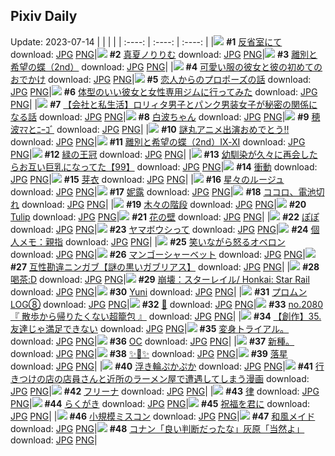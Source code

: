 ## Pixiv Daily
Update: 2023-07-14
|      |      |      |
| :----: | :----: | :----: |
|![](https://pixiv.microyu.workers.dev/c/240x480/img-master/img/2023/07/12/00/00/32/109834519_p0_master1200.jpg) **#1** [反省室にて](https://www.pixiv.net/artworks/109834519) download: [JPG](https://pixiv.microyu.workers.dev/img-original/img/2023/07/12/00/00/32/109834519_p0.jpg) [PNG](https://pixiv.microyu.workers.dev/img-original/img/2023/07/12/00/00/32/109834519_p0.png)|![](https://pixiv.microyu.workers.dev/c/240x480/img-master/img/2023/07/12/00/00/53/109834568_p0_master1200.jpg) **#2** [真夏ノりりむ](https://www.pixiv.net/artworks/109834568) download: [JPG](https://pixiv.microyu.workers.dev/img-original/img/2023/07/12/00/00/53/109834568_p0.jpg) [PNG](https://pixiv.microyu.workers.dev/img-original/img/2023/07/12/00/00/53/109834568_p0.png)|![](https://pixiv.microyu.workers.dev/c/240x480/img-master/img/2023/07/12/00/02/42/109834735_p0_master1200.jpg) **#3** [離別と希望の蝶（2nd）](https://www.pixiv.net/artworks/109834735) download: [JPG](https://pixiv.microyu.workers.dev/img-original/img/2023/07/12/00/02/42/109834735_p0.jpg) [PNG](https://pixiv.microyu.workers.dev/img-original/img/2023/07/12/00/02/42/109834735_p0.png)|
|![](https://pixiv.microyu.workers.dev/c/240x480/img-master/img/2023/07/12/18/00/35/109850646_p0_master1200.jpg) **#4** [可愛い服の彼女と彼の初めてのおでかけ](https://www.pixiv.net/artworks/109850646) download: [JPG](https://pixiv.microyu.workers.dev/img-original/img/2023/07/12/18/00/35/109850646_p0.jpg) [PNG](https://pixiv.microyu.workers.dev/img-original/img/2023/07/12/18/00/35/109850646_p0.png)|![](https://pixiv.microyu.workers.dev/c/240x480/img-master/img/2023/07/12/06/00/12/109840366_p0_master1200.jpg) **#5** [恋人からのプロポーズの話](https://www.pixiv.net/artworks/109840366) download: [JPG](https://pixiv.microyu.workers.dev/img-original/img/2023/07/12/06/00/12/109840366_p0.jpg) [PNG](https://pixiv.microyu.workers.dev/img-original/img/2023/07/12/06/00/12/109840366_p0.png)|![](https://pixiv.microyu.workers.dev/c/240x480/img-master/img/2023/07/12/18/57/34/109851949_p0_master1200.jpg) **#6** [体型のいい彼女と女性専用ジムに行ってみた](https://www.pixiv.net/artworks/109851949) download: [JPG](https://pixiv.microyu.workers.dev/img-original/img/2023/07/12/18/57/34/109851949_p0.jpg) [PNG](https://pixiv.microyu.workers.dev/img-original/img/2023/07/12/18/57/34/109851949_p0.png)|
|![](https://pixiv.microyu.workers.dev/c/240x480/img-master/img/2023/07/13/16/11/20/109848968_p0_master1200.jpg) **#7** [【会社と私生活】ロリィタ男子とパンク男装女子が秘密の関係になる話](https://www.pixiv.net/artworks/109848968) download: [JPG](https://pixiv.microyu.workers.dev/img-original/img/2023/07/13/16/11/20/109848968_p0.jpg) [PNG](https://pixiv.microyu.workers.dev/img-original/img/2023/07/13/16/11/20/109848968_p0.png)|![](https://pixiv.microyu.workers.dev/c/240x480/img-master/img/2023/07/13/00/35/21/109862531_p0_master1200.jpg) **#8** [白波ちゃん](https://www.pixiv.net/artworks/109862531) download: [JPG](https://pixiv.microyu.workers.dev/img-original/img/2023/07/13/00/35/21/109862531_p0.jpg) [PNG](https://pixiv.microyu.workers.dev/img-original/img/2023/07/13/00/35/21/109862531_p0.png)|![](https://pixiv.microyu.workers.dev/c/240x480/img-master/img/2023/07/12/18/13/58/109850992_p0_master1200.jpg) **#9** [穂波ﾏﾏとﾆｰｺﾞ](https://www.pixiv.net/artworks/109850992) download: [JPG](https://pixiv.microyu.workers.dev/img-original/img/2023/07/12/18/13/58/109850992_p0.jpg) [PNG](https://pixiv.microyu.workers.dev/img-original/img/2023/07/12/18/13/58/109850992_p0.png)|
|![](https://pixiv.microyu.workers.dev/c/240x480/img-master/img/2023/07/12/03/10/17/109838734_p0_master1200.jpg) **#10** [謎丸アニメ出演おめでとう‼️](https://www.pixiv.net/artworks/109838734) download: [JPG](https://pixiv.microyu.workers.dev/img-original/img/2023/07/12/03/10/17/109838734_p0.jpg) [PNG](https://pixiv.microyu.workers.dev/img-original/img/2023/07/12/03/10/17/109838734_p0.png)|![](https://pixiv.microyu.workers.dev/c/240x480/img-master/img/2023/07/13/00/02/01/109861353_p0_master1200.jpg) **#11** [離別と希望の蝶（2nd）Ⅸ-ⅩⅠ](https://www.pixiv.net/artworks/109861353) download: [JPG](https://pixiv.microyu.workers.dev/img-original/img/2023/07/13/00/02/01/109861353_p0.jpg) [PNG](https://pixiv.microyu.workers.dev/img-original/img/2023/07/13/00/02/01/109861353_p0.png)|![](https://pixiv.microyu.workers.dev/c/240x480/img-master/img/2023/07/13/07/30/02/109868183_p0_master1200.jpg) **#12** [緑の王冠](https://www.pixiv.net/artworks/109868183) download: [JPG](https://pixiv.microyu.workers.dev/img-original/img/2023/07/13/07/30/02/109868183_p0.jpg) [PNG](https://pixiv.microyu.workers.dev/img-original/img/2023/07/13/07/30/02/109868183_p0.png)|
|![](https://pixiv.microyu.workers.dev/c/240x480/img-master/img/2023/07/12/00/02/43/109834739_p0_master1200.jpg) **#13** [幼馴染が久々に再会したらお互い巨乳になってた【99】](https://www.pixiv.net/artworks/109834739) download: [JPG](https://pixiv.microyu.workers.dev/img-original/img/2023/07/12/00/02/43/109834739_p0.jpg) [PNG](https://pixiv.microyu.workers.dev/img-original/img/2023/07/12/00/02/43/109834739_p0.png)|![](https://pixiv.microyu.workers.dev/c/240x480/img-master/img/2023/07/13/00/00/06/109861063_p0_master1200.jpg) **#14** [衝動](https://www.pixiv.net/artworks/109861063) download: [JPG](https://pixiv.microyu.workers.dev/img-original/img/2023/07/13/00/00/06/109861063_p0.jpg) [PNG](https://pixiv.microyu.workers.dev/img-original/img/2023/07/13/00/00/06/109861063_p0.png)|![](https://pixiv.microyu.workers.dev/c/240x480/img-master/img/2023/07/12/22/11/12/109851177_p0_master1200.jpg) **#15** [芽衣](https://www.pixiv.net/artworks/109851177) download: [JPG](https://pixiv.microyu.workers.dev/img-original/img/2023/07/12/22/11/12/109851177_p0.jpg) [PNG](https://pixiv.microyu.workers.dev/img-original/img/2023/07/12/22/11/12/109851177_p0.png)|
|![](https://pixiv.microyu.workers.dev/c/240x480/img-master/img/2023/07/12/00/21/15/109835419_p0_master1200.jpg) **#16** [星々のルージュ](https://www.pixiv.net/artworks/109835419) download: [JPG](https://pixiv.microyu.workers.dev/img-original/img/2023/07/12/00/21/15/109835419_p0.jpg) [PNG](https://pixiv.microyu.workers.dev/img-original/img/2023/07/12/00/21/15/109835419_p0.png)|![](https://pixiv.microyu.workers.dev/c/240x480/img-master/img/2023/07/12/00/14/10/109835171_p0_master1200.jpg) **#17** [妮露](https://www.pixiv.net/artworks/109835171) download: [JPG](https://pixiv.microyu.workers.dev/img-original/img/2023/07/12/00/14/10/109835171_p0.jpg) [PNG](https://pixiv.microyu.workers.dev/img-original/img/2023/07/12/00/14/10/109835171_p0.png)|![](https://pixiv.microyu.workers.dev/c/240x480/img-master/img/2023/07/12/00/00/16/109834478_p0_master1200.jpg) **#18** [ココロ、電池切れ](https://www.pixiv.net/artworks/109834478) download: [JPG](https://pixiv.microyu.workers.dev/img-original/img/2023/07/12/00/00/16/109834478_p0.jpg) [PNG](https://pixiv.microyu.workers.dev/img-original/img/2023/07/12/00/00/16/109834478_p0.png)|
|![](https://pixiv.microyu.workers.dev/c/240x480/img-master/img/2023/07/13/00/34/04/109862500_p0_master1200.jpg) **#19** [木々の階段](https://www.pixiv.net/artworks/109862500) download: [JPG](https://pixiv.microyu.workers.dev/img-original/img/2023/07/13/00/34/04/109862500_p0.jpg) [PNG](https://pixiv.microyu.workers.dev/img-original/img/2023/07/13/00/34/04/109862500_p0.png)|![](https://pixiv.microyu.workers.dev/c/240x480/img-master/img/2023/07/12/00/00/06/109834448_p0_master1200.jpg) **#20** [Tulip](https://www.pixiv.net/artworks/109834448) download: [JPG](https://pixiv.microyu.workers.dev/img-original/img/2023/07/12/00/00/06/109834448_p0.jpg) [PNG](https://pixiv.microyu.workers.dev/img-original/img/2023/07/12/00/00/06/109834448_p0.png)|![](https://pixiv.microyu.workers.dev/c/240x480/img-master/img/2023/07/13/00/31/32/109862434_p0_master1200.jpg) **#21** [花の壁](https://www.pixiv.net/artworks/109862434) download: [JPG](https://pixiv.microyu.workers.dev/img-original/img/2023/07/13/00/31/32/109862434_p0.jpg) [PNG](https://pixiv.microyu.workers.dev/img-original/img/2023/07/13/00/31/32/109862434_p0.png)|
|![](https://pixiv.microyu.workers.dev/c/240x480/img-master/img/2023/07/13/00/30/23/109862394_p0_master1200.jpg) **#22** [ぽぽ](https://www.pixiv.net/artworks/109862394) download: [JPG](https://pixiv.microyu.workers.dev/img-original/img/2023/07/13/00/30/23/109862394_p0.jpg) [PNG](https://pixiv.microyu.workers.dev/img-original/img/2023/07/13/00/30/23/109862394_p0.png)|![](https://pixiv.microyu.workers.dev/c/240x480/img-master/img/2023/07/13/00/33/09/109862476_p0_master1200.jpg) **#23** [ヤマボウシって](https://www.pixiv.net/artworks/109862476) download: [JPG](https://pixiv.microyu.workers.dev/img-original/img/2023/07/13/00/33/09/109862476_p0.jpg) [PNG](https://pixiv.microyu.workers.dev/img-original/img/2023/07/13/00/33/09/109862476_p0.png)|![](https://pixiv.microyu.workers.dev/c/240x480/img-master/img/2023/07/13/07/00/06/109867785_p0_master1200.jpg) **#24** [個人メモ：親指](https://www.pixiv.net/artworks/109867785) download: [JPG](https://pixiv.microyu.workers.dev/img-original/img/2023/07/13/07/00/06/109867785_p0.jpg) [PNG](https://pixiv.microyu.workers.dev/img-original/img/2023/07/13/07/00/06/109867785_p0.png)|
|![](https://pixiv.microyu.workers.dev/c/240x480/img-master/img/2023/07/13/09/24/47/109869583_p0_master1200.jpg) **#25** [笑いながら怒るオベロン](https://www.pixiv.net/artworks/109869583) download: [JPG](https://pixiv.microyu.workers.dev/img-original/img/2023/07/13/09/24/47/109869583_p0.jpg) [PNG](https://pixiv.microyu.workers.dev/img-original/img/2023/07/13/09/24/47/109869583_p0.png)|![](https://pixiv.microyu.workers.dev/c/240x480/img-master/img/2023/07/13/20/30/01/109881347_p0_master1200.jpg) **#26** [マンゴーシャーベット](https://www.pixiv.net/artworks/109881347) download: [JPG](https://pixiv.microyu.workers.dev/img-original/img/2023/07/13/20/30/01/109881347_p0.jpg) [PNG](https://pixiv.microyu.workers.dev/img-original/img/2023/07/13/20/30/01/109881347_p0.png)|![](https://pixiv.microyu.workers.dev/c/240x480/img-master/img/2023/07/12/15/16/17/109847704_p0_master1200.jpg) **#27** [互性勘違ニンガブ【謎の黒いガブリアス】](https://www.pixiv.net/artworks/109847704) download: [JPG](https://pixiv.microyu.workers.dev/img-original/img/2023/07/12/15/16/17/109847704_p0.jpg) [PNG](https://pixiv.microyu.workers.dev/img-original/img/2023/07/12/15/16/17/109847704_p0.png)|
|![](https://pixiv.microyu.workers.dev/c/240x480/img-master/img/2023/07/12/13/23/02/109845995_p0_master1200.jpg) **#28** [喝茶:D](https://www.pixiv.net/artworks/109845995) download: [JPG](https://pixiv.microyu.workers.dev/img-original/img/2023/07/12/13/23/02/109845995_p0.jpg) [PNG](https://pixiv.microyu.workers.dev/img-original/img/2023/07/12/13/23/02/109845995_p0.png)|![](https://pixiv.microyu.workers.dev/c/240x480/img-master/img/2023/07/13/22/27/12/109885105_p0_master1200.jpg) **#29** [崩壊：スターレイル/ Honkai: Star Rail](https://www.pixiv.net/artworks/109885105) download: [JPG](https://pixiv.microyu.workers.dev/img-original/img/2023/07/13/22/27/12/109885105_p0.jpg) [PNG](https://pixiv.microyu.workers.dev/img-original/img/2023/07/13/22/27/12/109885105_p0.png)|![](https://pixiv.microyu.workers.dev/c/240x480/img-master/img/2023/07/12/00/00/10/109834461_p0_master1200.jpg) **#30** [Yuni](https://www.pixiv.net/artworks/109834461) download: [JPG](https://pixiv.microyu.workers.dev/img-original/img/2023/07/12/00/00/10/109834461_p0.jpg) [PNG](https://pixiv.microyu.workers.dev/img-original/img/2023/07/12/00/00/10/109834461_p0.png)|
|![](https://pixiv.microyu.workers.dev/c/240x480/img-master/img/2023/07/13/03/17/50/109865575_p0_master1200.jpg) **#31** [プロムン LOG⑧](https://www.pixiv.net/artworks/109865575) download: [JPG](https://pixiv.microyu.workers.dev/img-original/img/2023/07/13/03/17/50/109865575_p0.jpg) [PNG](https://pixiv.microyu.workers.dev/img-original/img/2023/07/13/03/17/50/109865575_p0.png)|![](https://pixiv.microyu.workers.dev/c/240x480/img-master/img/2023/07/12/17/54/25/109844201_p0_master1200.jpg) **#32** [🍃](https://www.pixiv.net/artworks/109844201) download: [JPG](https://pixiv.microyu.workers.dev/img-original/img/2023/07/12/17/54/25/109844201_p0.jpg) [PNG](https://pixiv.microyu.workers.dev/img-original/img/2023/07/12/17/54/25/109844201_p0.png)|![](https://pixiv.microyu.workers.dev/c/240x480/img-master/img/2023/07/12/15/33/23/109847966_p0_master1200.jpg) **#33** [no.2080 『 散歩から帰りたくない超籠包 』](https://www.pixiv.net/artworks/109847966) download: [JPG](https://pixiv.microyu.workers.dev/img-original/img/2023/07/12/15/33/23/109847966_p0.jpg) [PNG](https://pixiv.microyu.workers.dev/img-original/img/2023/07/12/15/33/23/109847966_p0.png)|
|![](https://pixiv.microyu.workers.dev/c/240x480/img-master/img/2023/07/13/00/03/10/109861439_p0_master1200.jpg) **#34** [【創作】35.友達じゃ満足できない](https://www.pixiv.net/artworks/109861439) download: [JPG](https://pixiv.microyu.workers.dev/img-original/img/2023/07/13/00/03/10/109861439_p0.jpg) [PNG](https://pixiv.microyu.workers.dev/img-original/img/2023/07/13/00/03/10/109861439_p0.png)|![](https://pixiv.microyu.workers.dev/c/240x480/img-master/img/2023/07/13/05/54/34/109867059_p0_master1200.jpg) **#35** [変身トライアル。](https://www.pixiv.net/artworks/109867059) download: [JPG](https://pixiv.microyu.workers.dev/img-original/img/2023/07/13/05/54/34/109867059_p0.jpg) [PNG](https://pixiv.microyu.workers.dev/img-original/img/2023/07/13/05/54/34/109867059_p0.png)|![](https://pixiv.microyu.workers.dev/c/240x480/img-master/img/2023/07/13/00/09/11/109861687_p0_master1200.jpg) **#36** [OC](https://www.pixiv.net/artworks/109861687) download: [JPG](https://pixiv.microyu.workers.dev/img-original/img/2023/07/13/00/09/11/109861687_p0.jpg) [PNG](https://pixiv.microyu.workers.dev/img-original/img/2023/07/13/00/09/11/109861687_p0.png)|
|![](https://pixiv.microyu.workers.dev/c/240x480/img-master/img/2023/07/12/11/15/19/109843493_p0_master1200.jpg) **#37** [新種。](https://www.pixiv.net/artworks/109843493) download: [JPG](https://pixiv.microyu.workers.dev/img-original/img/2023/07/12/11/15/19/109843493_p0.jpg) [PNG](https://pixiv.microyu.workers.dev/img-original/img/2023/07/12/11/15/19/109843493_p0.png)|![](https://pixiv.microyu.workers.dev/c/240x480/img-master/img/2023/07/13/14/53/53/109874225_p0_master1200.jpg) **#38** [✨🌟✨](https://www.pixiv.net/artworks/109874225) download: [JPG](https://pixiv.microyu.workers.dev/img-original/img/2023/07/13/14/53/53/109874225_p0.jpg) [PNG](https://pixiv.microyu.workers.dev/img-original/img/2023/07/13/14/53/53/109874225_p0.png)|![](https://pixiv.microyu.workers.dev/c/240x480/img-master/img/2023/07/12/00/59/16/109836436_p0_master1200.jpg) **#39** [落星](https://www.pixiv.net/artworks/109836436) download: [JPG](https://pixiv.microyu.workers.dev/img-original/img/2023/07/12/00/59/16/109836436_p0.jpg) [PNG](https://pixiv.microyu.workers.dev/img-original/img/2023/07/12/00/59/16/109836436_p0.png)|
|![](https://pixiv.microyu.workers.dev/c/240x480/img-master/img/2023/07/12/00/00/26/109834502_p0_master1200.jpg) **#40** [浮き輪ぷかぷか](https://www.pixiv.net/artworks/109834502) download: [JPG](https://pixiv.microyu.workers.dev/img-original/img/2023/07/12/00/00/26/109834502_p0.jpg) [PNG](https://pixiv.microyu.workers.dev/img-original/img/2023/07/12/00/00/26/109834502_p0.png)|![](https://pixiv.microyu.workers.dev/c/240x480/img-master/img/2023/07/13/00/29/44/109862341_p0_master1200.jpg) **#41** [行きつけの店の店員さんと近所のラーメン屋で遭遇してしまう漫画](https://www.pixiv.net/artworks/109862341) download: [JPG](https://pixiv.microyu.workers.dev/img-original/img/2023/07/13/00/29/44/109862341_p0.jpg) [PNG](https://pixiv.microyu.workers.dev/img-original/img/2023/07/13/00/29/44/109862341_p0.png)|![](https://pixiv.microyu.workers.dev/c/240x480/img-master/img/2023/07/12/15/57/24/109848314_p0_master1200.jpg) **#42** [フリーナ](https://www.pixiv.net/artworks/109848314) download: [JPG](https://pixiv.microyu.workers.dev/img-original/img/2023/07/12/15/57/24/109848314_p0.jpg) [PNG](https://pixiv.microyu.workers.dev/img-original/img/2023/07/12/15/57/24/109848314_p0.png)|
|![](https://pixiv.microyu.workers.dev/c/240x480/img-master/img/2023/07/12/00/00/11/109834465_p0_master1200.jpg) **#43** [律](https://www.pixiv.net/artworks/109834465) download: [JPG](https://pixiv.microyu.workers.dev/img-original/img/2023/07/12/00/00/11/109834465_p0.jpg) [PNG](https://pixiv.microyu.workers.dev/img-original/img/2023/07/12/00/00/11/109834465_p0.png)|![](https://pixiv.microyu.workers.dev/c/240x480/img-master/img/2023/07/13/09/52/16/109869926_p0_master1200.jpg) **#44** [らくがき](https://www.pixiv.net/artworks/109869926) download: [JPG](https://pixiv.microyu.workers.dev/img-original/img/2023/07/13/09/52/16/109869926_p0.jpg) [PNG](https://pixiv.microyu.workers.dev/img-original/img/2023/07/13/09/52/16/109869926_p0.png)|![](https://pixiv.microyu.workers.dev/c/240x480/img-master/img/2023/07/13/03/30/26/109865731_p0_master1200.jpg) **#45** [祝福を君に](https://www.pixiv.net/artworks/109865731) download: [JPG](https://pixiv.microyu.workers.dev/img-original/img/2023/07/13/03/30/26/109865731_p0.jpg) [PNG](https://pixiv.microyu.workers.dev/img-original/img/2023/07/13/03/30/26/109865731_p0.png)|
|![](https://pixiv.microyu.workers.dev/c/240x480/img-master/img/2023/07/13/03/17/14/109865572_p0_master1200.jpg) **#46** [小規模ミスコン](https://www.pixiv.net/artworks/109865572) download: [JPG](https://pixiv.microyu.workers.dev/img-original/img/2023/07/13/03/17/14/109865572_p0.jpg) [PNG](https://pixiv.microyu.workers.dev/img-original/img/2023/07/13/03/17/14/109865572_p0.png)|![](https://pixiv.microyu.workers.dev/c/240x480/img-master/img/2023/07/12/00/00/31/109834515_p0_master1200.jpg) **#47** [和風メイド](https://www.pixiv.net/artworks/109834515) download: [JPG](https://pixiv.microyu.workers.dev/img-original/img/2023/07/12/00/00/31/109834515_p0.jpg) [PNG](https://pixiv.microyu.workers.dev/img-original/img/2023/07/12/00/00/31/109834515_p0.png)|![](https://pixiv.microyu.workers.dev/c/240x480/img-master/img/2023/07/13/16/24/38/109875752_p0_master1200.jpg) **#48** [コナン「良い判断だったな」灰原「当然よ」](https://www.pixiv.net/artworks/109875752) download: [JPG](https://pixiv.microyu.workers.dev/img-original/img/2023/07/13/16/24/38/109875752_p0.jpg) [PNG](https://pixiv.microyu.workers.dev/img-original/img/2023/07/13/16/24/38/109875752_p0.png)|
